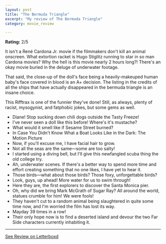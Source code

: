 ```yaml
---
layout: post
title: "The Bermuda Triangle"
excerpt: "My review of The Bermuda Triangle"
category: movie_review

---
```


**Rating:** 2/5

It isn't a René Cardona Jr. movie if the filmmakers don't kill an animal onscreen. What extortion racket is Hugo Stiglitz running to star in so man Cardona movies? Why the hell is this movie nearly 2 hours long?! There's an okay movie buried in the deluge of underwater footage.

That said, the close-up of the doll's face being a heavily-makeuped human baby's face covered in blood is an A+ decision. The listing in the credits of all the ships that have actually disappeared in the bermuda triangle is an insane choice.

This Rifftrax is one of the funnier they've done! Still, as always, plenty of racist, mysogynist, and fatphobic jokes, but some gems as well.

* Diane! Stop sucking down chili dogs outside the Tasty Freeze!
* I've never seen a doll like this before! Where's it's mustache?
* What would it smell like if Sesame Street burned?
* In Case You Didn't Know What a Boat Looks Like in the Dark: The Motion Picture
* Now, if you'll excuse me, I have facial hair to grow.
* Not all the seas are the same—some are too salty!
* I started using a diving bell, but I'll give this newfangled scuba thing the old college try.
* Ah, underwater scenes. If there's a better way to spend more time and effort creating something that no one likes, I have yet to hear it.
* Those birds—what about those birds? Those foxy, unforgettable birds?
* Look, guys, up ahead! More water for us to swim through!
* Here they are, the first explorers to discover the Santa Monica pier.
* Oh, why did we bring Mark McGrath of Sugar Ray? All around the world, statues crumble for him! We were fools!
* They haven't cut to a random animal being slaughtered in quite some time now, and I'm worried the film has lost its way.
* Mayday 39 times in a row!
* Their only hope now is to find a deserted island and devour the two Far Side characters currently inhabiting it.


<hr>

[See Review on Letterboxd](https://boxd.it/9ajOpb)

